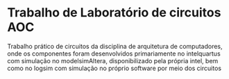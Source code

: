 # Trabalho de Laboratório de circuitos AOC

Trabalho prático de circuitos da disciplina de arquitetura de computadores, onde os componentes foram desenvolvidos primariamente no intelquartus com simulação no modelsimAltera, disponibilizado pela própria intel, bem como no logsim com simulação no próprio software por meio dos circuitos
